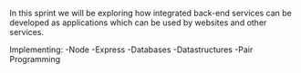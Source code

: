 In this sprint we will be exploring how integrated back-end services can be developed as applications which can be used by websites and other services. 

Implementing:
-Node
-Express
-Databases
-Datastructures
-Pair Programming
